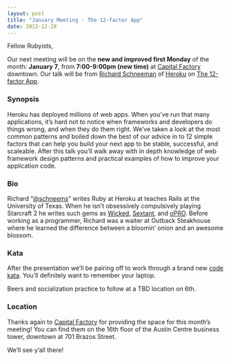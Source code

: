 ```yaml
---
layout: post
title: "January Meeting - The 12-factor App"
date: 2012-12-28
---
```


Fellow Rubyists,

Our next meeting will be on the **new and improved first Monday** of the month:
**January 7**, from **7:00-9:00pm (new time)** at [Capital Factory][CF]
downtown. Our talk will be from [Richard Schneeman][RS] of [Heroku][] on
[The 12-factor App][12f].

 [CF]: http://www.capitalfactory.com/about/contact/
 [RS]: http://twitter.com/schneems
 [Heroku]: http://www.heroku.com/
 [12f]: http://www.12factor.net/

### Synopsis

Heroku has deployed millions of web apps. When you’ve run that many
applications, it’s hard not to notice when frameworks and developers do things
wrong, and when they do them right. We’ve taken a look at the most common
patterns and boiled down the best of our advice in to 12 simple factors that can
help you build your next app to be stable, successful, and scaleable. After this
talk you’ll walk away with in depth knowledge of web framework design patterns
and practical examples of how to improve your application code.

### Bio

Richard “[@schneems][]” writes Ruby at Heroku at teaches Rails at the University
of Texas. When he isn’t obsessively compulsively playing Starcraft 2 he writes
such gems as [Wicked][], [Sextant][], and [oPRO][]. Before working as a
programmer, Richard was a waiter at Outback Steakhouse where he learned the
difference between a bloomin’ onion and an awesome blossom.

 [@schneems]: http://twitter.com/schneems
 [Wicked]: https://github.com/schneems/wicked
 [Sextant]: https://github.com/schneems/sextant
 [oPRO]: https://github.com/opro/opro

### Kata

After the presentation we’ll be pairing off to work through a brand new
[code kata][kata]. You’ll definitely want to remember your laptop.

 [kata]: http://en.wikipedia.org/wiki/Kata_(programming)

Beers and socialization practice to follow at a TBD location on 6th.

### Location

Thanks again to [Capital Factory](http://www.capitalfactory.com/) for providing
the space for this month’s meeting! You can find them on the 16th floor of the
Austin Centre business tower, downtown at 701 Brazos Street.

We’ll see y’all there!
